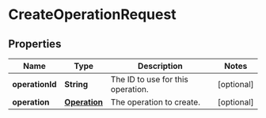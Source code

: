 
# CreateOperationRequest

## Properties
Name | Type | Description | Notes
------------ | ------------- | ------------- | -------------
**operationId** | **String** | The ID to use for this operation. |  [optional]
**operation** | [**Operation**](Operation.md) | The operation to create. |  [optional]



